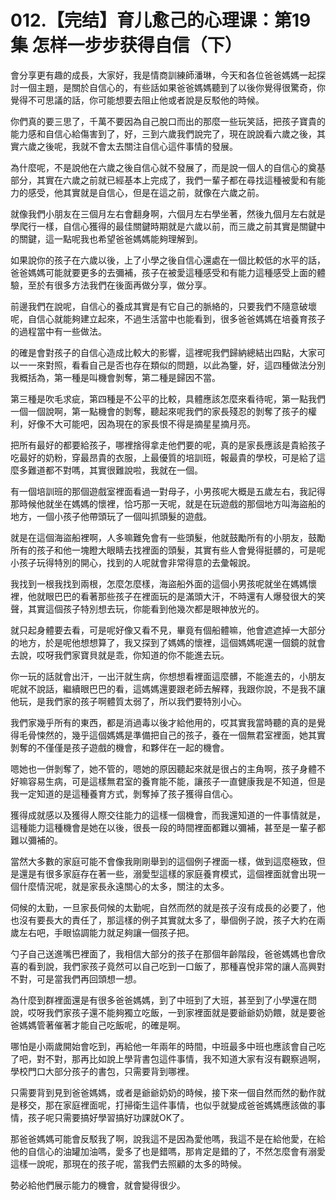 # 012.【完结】育儿愈己的心理课：第19集 怎样一步步获得自信（下）

會分享更有趣的成長，大家好，我是情商訓練師潘琳，今天和各位爸爸媽媽一起探討一個主題，是關於自信心的，有些話如果爸爸媽媽聽到了以後你覺得很驚奇，你覺得不可思議的話，你可能想要去阻止他或者說是反駁他的時候。

你們真的要三思了，千萬不要因為自己脫口而出的那麼一些玩笑話，把孩子寶貴的能力感和自信心給傷害到了，好，三到六歲我們說完了，現在說說看六歲之後，其實六歲之後呢，我就不會太去關注自信心這件事情的發展。

為什麼呢，不是說他在六歲之後自信心就不發展了，而是說一個人的自信心的奠基部分，其實在六歲之前就已經基本上完成了，我們一輩子都在尋找這種被愛和有能力的感受，他其實就是自信心，但是在這之前，就像在六歲之前。

就像我們小朋友在三個月左右會翻身啊，六個月左右學坐著，然後九個月左右就是學爬行一樣，自信心獲得的最佳關鍵時期就是六歲以前，而三歲之前其實是關鍵中的關鍵，這一點呢我也希望爸爸媽媽能夠理解到。

如果說你的孩子在六歲以後，上了小學之後自信心還處在一個比較低的水平的話，爸爸媽媽可能就要更多的去彌補，孩子在被愛這種感受和有能力這種感受上面的體驗，至於有很多方法我們在後面再做分享，做分享。

前邊我們在說呢，自信心的養成其實是有它自己的脈絡的，只要我們不隨意破壞呢，自信心就能夠建立起來，不過生活當中也能看到，很多爸爸媽媽在培養育孩子的過程當中有一些做法。

的確是會對孩子的自信心造成比較大的影響，這裡呢我們歸納總結出四點，大家可以一一來對照，看看自己是否也存在類似的問題，以此為鑒，好，這四種做法分別我概括為，第一種是叫機會剝奪，第二種是歸因不當。

第三種是吹毛求疵，第四種是不公平的比較，具體應該怎麼來看待呢，第一點我們一個一個說啊，第一點機會的剝奪，聽起來呢我們的家長殘忍的剝奪了孩子的權利，好像不大可能吧，因為現在的家長恨不得是摘星星摘月亮。

把所有最好的都要給孩子，哪裡捨得拿走他們要的呢，真的是家長應該是貴給孩子吃最好的奶粉，穿最昂貴的衣服，上最優質的培訓班，報最貴的學校，可是給了這麼多難道都不對嗎，其實很難說啦，我就在一個。

有一個培訓班的那個遊戲室裡面看過一對母子，小男孩呢大概是五歲左右，我記得那時候他就坐在媽媽的懷裡，恰巧那一天呢，就是在玩遊戲的那個地方叫海盜船的地方，一個小孩子他帶頭玩了一個叫抓頭髮的遊戲。

就是在這個海盜船裡啊，人多嘛難免會有一些頭髮，他就鼓勵所有的小朋友，鼓勵所有的孩子和他一塊瞪大眼睛去找裡面的頭髮，其實有些人會覺得挺髒的，可是呢小孩子玩得特別的開心，找到的人呢就會非常得意的去彙報說。

我找到一根我找到兩根，怎麼怎麼樣，海盜船外面的這個小男孩呢就坐在媽媽懷裡，他就眼巴巴的看著那些孩子在裡面玩的是滿頭大汗，不時還有人爆發很大的笑聲，其實這個孩子特別想去玩，你能看到他幾次都是眼神放光的。

就只起身體要去看，可是呢好像又看不見，畢竟有個船體嘛，他會遮遮掉一大部分的地方，於是呢他想想算了，我又探到了媽媽的懷裡，這個媽媽呢還一個鏡的就會去說，哎呀我們家寶貝就是乖，你知道的你不能進去玩。

你一玩的話就會出汗，一出汗就生病，你想想看裡面這麼髒，不能進去的，小朋友呢就不說話，繼續眼巴巴的看，這媽媽還要跟老師去解釋，我跟你說，不是我不讓他玩，是我們家的孩子啊體質太弱了，所以我們要特別小心。

我們家幾乎所有的東西，都是消過毒以後才給他用的，哎其實我當時聽的真的是覺得毛骨悚然的，幾乎這個媽媽是準備把自己的孩子，養在一個無君室裡面，她其實剝奪的不僅僅是孩子遊戲的機會，和夥伴在一起的機會。

嗯她也一併剝奪了，她不管的，嗯她的原因聽起來就是很占的主角啊，孩子身體不好嘛容易生病，可是這樣無君室的養育能不能，讓孩子一直健康我是不知道，但是我一定知道的是這種養育方式，剝奪掉了孩子獲得自信心。

獲得成就感以及獲得人際交往能力的這樣一個機會，而我還知道的一件事情就是，這種能力這種機會是她在以後，很長一段的時間裡面都難以彌補，甚至是一輩子都難以彌補的。

當然大多數的家庭可能不會像我剛剛舉到的這個例子裡面一樣，做到這麼極致，但是還是有很多家庭存在著一些，溺愛型這樣的家庭養育模式，這個裡面就會出現一個什麼情況呢，就是家長永遠關心的太多，關注的太多。

伺候的太勤，一旦家長伺候的太勤呢，自然而然的就是孩子沒有成長的必要了，他也沒有要長大的責任了，那這樣的例子其實就太多了，舉個例子說，孩子大約在兩歲左右吧，手眼協調能力就足夠讓一個孩子把。

勺子自己送進嘴巴裡面了，我相信大部分的孩子在那個年齡階段，爸爸媽媽也會欣喜的看到說，我們家孩子竟然可以自己吃到一口飯了，那種喜悅非常的讓人高興對不對，可是當我們再回頭想一想。

為什麼到群裡面還是有很多爸爸媽媽，到了中班到了大班，甚至到了小學還在問說，哎呀我們家孩子還不能夠獨立吃飯，一到家裡面就是要爺爺奶奶餵，就是要爸爸媽媽管著催著才能自己吃飯呢，的確是啊。

哪怕是小兩歲開始會吃到，再給他一年兩年的時間，中班最多中班也應該會自己吃了吧，對不對，那再比如說上學背書包這件事情，我不知道大家有沒有觀察過啊，學校門口大部分孩子的書包，只需要背到哪裡。

只需要背到見到爸爸媽媽，或者是爺爺奶奶的時候，接下來一個自然而然的動作就是移交，那在家庭裡面呢，打掃衛生這件事情，也似乎就變成爸爸媽媽應該做的事情，孩子呢只需要搞好學習搞好功課就OK了。

那爸爸媽媽可能會反駁我了啊，說我這不是因為愛他嗎，我這不是在給他愛，在給他的自信心的油罐加油嗎，愛多了也是錯嗎，那肯定是錯的了，不然怎麼會有溺愛這樣一說呢，那現在的孩子呢，當我們去照顧的太多的時候。

勢必給他們展示能力的機會，就會變得很少。